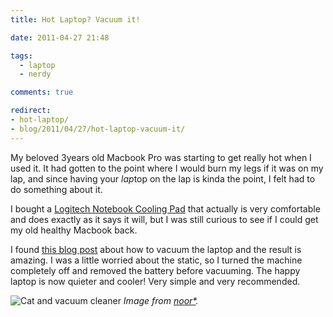 ```yaml
---
title: Hot Laptop? Vacuum it!

date: 2011-04-27 21:48

tags:
  - laptop
  - nerdy

comments: true

redirect:
- hot-laptop/
- blog/2011/04/27/hot-laptop-vacuum-it/
---
```

My beloved 3years old Macbook Pro was starting to get really hot when I used it. It had gotten to the point where I would burn my legs if it was on my lap, and since having your *lap*top on the lap is kinda the point, I felt had to do something about it.

I bought a [Logitech Notebook Cooling Pad](“http://www.amazon.com/Logitech-Notebook-Cooling-N100-Gray/dp/B003BEDQYY/ref=sr_1_1?ie=UTF8&qid=1303933766&sr=8-1”) that actually is very comfortable and does exactly as it says it will, but I was still curious to see if I could get my old healthy Macbook back.

I found [this blog post](“http://www.andrew.co.za/2008/02/quick-macbook-clean.html”) about how to vacuum the laptop and the result is amazing. I was a little worried about the static, so I turned the machine completely off and removed the battery before vacuuming. The happy laptop is now quieter and cooler! Very simple and very recommended.

![Cat and vacuum cleaner](/img/kitty_vacuum.jpg "Cat and vacuum cleaner")
_Image from [*n*o*o*r*](http://www.flickr.com/photos/noortje/268437984/)._
